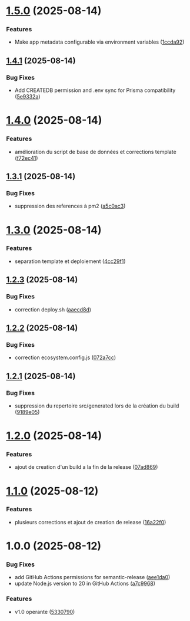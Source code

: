 # [1.5.0](https://github.com/buarac/nextjs_template/compare/v1.4.1...v1.5.0) (2025-08-14)


### Features

* Make app metadata configurable via environment variables ([1ccda92](https://github.com/buarac/nextjs_template/commit/1ccda92273a260d7cccc21e66b88fdf93969eed5))

## [1.4.1](https://github.com/buarac/nextjs_template/compare/v1.4.0...v1.4.1) (2025-08-14)


### Bug Fixes

* Add CREATEDB permission and .env sync for Prisma compatibility ([5e9332a](https://github.com/buarac/nextjs_template/commit/5e9332aca589001ab4a2fe2f62304becb1f90ff0))

# [1.4.0](https://github.com/buarac/nextjs_template/compare/v1.3.1...v1.4.0) (2025-08-14)


### Features

* amélioration du script de base de données et corrections template ([f72ec41](https://github.com/buarac/nextjs_template/commit/f72ec41a6b6039c2f0336a81a598b89eb8d09171))

## [1.3.1](https://github.com/buarac/nextjs_template/compare/v1.3.0...v1.3.1) (2025-08-14)


### Bug Fixes

* suppression des references à pm2 ([a5c0ac3](https://github.com/buarac/nextjs_template/commit/a5c0ac3d6e1a73f0b31480869a2537bd01d75941))

# [1.3.0](https://github.com/buarac/nextjs_template/compare/v1.2.3...v1.3.0) (2025-08-14)


### Features

* separation template et deploiement ([4cc29f1](https://github.com/buarac/nextjs_template/commit/4cc29f1f411b0878e66bd236f6b52b343b343da9))

## [1.2.3](https://github.com/buarac/nextjs_template/compare/v1.2.2...v1.2.3) (2025-08-14)


### Bug Fixes

* correction deploy.sh ([aaecd8d](https://github.com/buarac/nextjs_template/commit/aaecd8dd7855491941a2ceedd2359d871cc15478))

## [1.2.2](https://github.com/buarac/nextjs_template/compare/v1.2.1...v1.2.2) (2025-08-14)


### Bug Fixes

* correction ecosystem.config.js ([072a7cc](https://github.com/buarac/nextjs_template/commit/072a7ccd206c26bbf015dfbc0d735665c59beabc))

## [1.2.1](https://github.com/buarac/nextjs_template/compare/v1.2.0...v1.2.1) (2025-08-14)


### Bug Fixes

* suppression du repertoire src/generated lors de la création du build ([9189e05](https://github.com/buarac/nextjs_template/commit/9189e05e1da85f5923f8b58c03334f0489510748))

# [1.2.0](https://github.com/buarac/nextjs_template/compare/v1.1.0...v1.2.0) (2025-08-14)


### Features

* ajout de creation d'un build a la fin de la release ([07ad869](https://github.com/buarac/nextjs_template/commit/07ad869f1887ce083f3ac929d9ca9b540ba24a7f))

# [1.1.0](https://github.com/buarac/nextjs_template/compare/v1.0.0...v1.1.0) (2025-08-12)


### Features

* plusieurs corrections et ajout de creation de release ([16a22f0](https://github.com/buarac/nextjs_template/commit/16a22f05e01a701807477dcd45c4c9477c2d2e2b))

# 1.0.0 (2025-08-12)


### Bug Fixes

* add GitHub Actions permissions for semantic-release ([aee1da0](https://github.com/buarac/nextjs_template/commit/aee1da072f7df1b4223900baabaf6de835183dbb))
* update Node.js version to 20 in GitHub Actions ([a7c9968](https://github.com/buarac/nextjs_template/commit/a7c99681b914ab4b89fd592e4152cc6289467777))


### Features

* v1.0 operante ([5330790](https://github.com/buarac/nextjs_template/commit/5330790f893c9aee89d01b7bfd9b4c22bec0778a))
